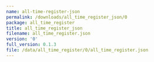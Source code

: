 ```yaml
---
name: all-time-register-json
permalink: /downloads/all_time_register_json/0
package: all_time_register
title: all_time_register_json
filename: all_time_register.json
version: '0'
full_version: 0.1.3
file: /data/all_time_register/0/all_time_register.json
---
```

